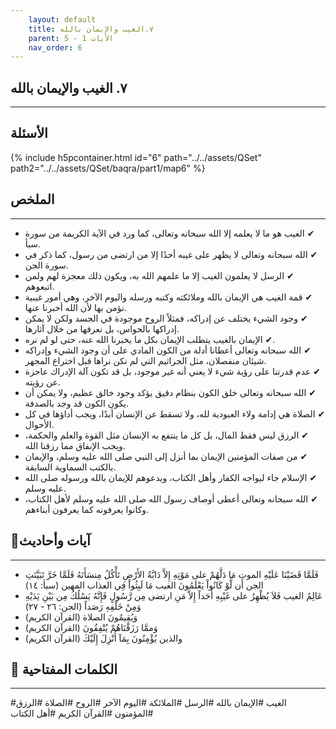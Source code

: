 ```yaml
---
    layout: default
    title: ٧.الغيب والإيمان بالله
    parent: الأيات 1 - 5
    nav_order: 6
---
```

## ٧. الغيب والإيمان بالله
***
## الأسئلة 
{% include h5pcontainer.html id="6" path="../../assets/QSet" path2="../../assets/QSet/baqra/part1/map6" %}
## الملخص
***
- ‏✔ الغيب هو ما لا يعلمه إلا الله سبحانه وتعالى، كما ورد في الآية الكريمة من سورة سبأ. 
- ‏✔ الله سبحانه وتعالى لا يظهر على غيبه أحدًا إلا من ارتضى من رسول، كما ذكر في سورة الجن. 
- ‏✔ الرسل لا يعلمون الغيب إلا ما علمهم الله به، ويكون ذلك معجزة لهم ولمن اتبعوهم. 
- ‏✔ قمة الغيب هي الإيمان بالله وملائكته وكتبه ورسله واليوم الآخر، وهي أمور غيبية نؤمن بها لأن الله أخبرنا عنها. 
- ‏✔ وجود الشيء يختلف عن إدراكه، فمثلاً الروح موجودة في الجسد ولكن لا يمكن إدراكها بالحواس، بل نعرفها من خلال آثارها. 
- ‏✔ الإيمان بالغيب يتطلب الإيمان بكل ما يخبرنا الله عنه، حتى لو لم نره. 
- ‏✔ الله سبحانه وتعالى أعطانا أدلة من الكون المادي على أن وجود الشيء وإدراكه شيئان منفصلان، مثل الجراثيم التي لم نكن نراها قبل اختراع المجهر. 
- ‏✔ عدم قدرتنا على رؤية شيء لا يعني أنه غير موجود، بل قد تكون آلة الإدراك عاجزة عن رؤيته. 
- ‏✔ الله سبحانه وتعالى خلق الكون بنظام دقيق يؤكد وجود خالق عظيم، ولا يمكن أن يكون الكون قد وجد بالصدفة. 
- ‏✔ الصلاة هي إدامة ولاء العبودية لله، ولا تسقط عن الإنسان أبدًا، ويجب أداؤها في كل الأحوال. 
- ‏✔ الرزق ليس فقط المال، بل كل ما ينتفع به الإنسان مثل القوة والعلم والحكمة، ويجب الإنفاق مما رزقنا الله. 
- ‏✔ من صفات المؤمنين الإيمان بما أنزل إلى النبي صلى الله عليه وسلم، والإيمان بالكتب السماوية السابقة. 
- ‏✔ الإسلام جاء ليواجه الكفار وأهل الكتاب، ويدعوهم للإيمان بالله ورسوله صلى الله عليه وسلم. 
- ‏✔ الله سبحانه وتعالى أعطى أوصاف رسول الله صلى الله عليه وسلم لأهل الكتاب، وكانوا يعرفونه كما يعرفون أبناءهم. 

## 📜آيات وأحاديث
***
- ‏فَلَمَّا قَضَيْنَا عَلَيْهِ الموت مَا دَلَّهُمْ على مَوْتِهِ إِلاَّ دَابَّةُ الأَرْضِ تَأْكُلُ مِنسَأَتَهُ فَلَمَّا خَرَّ تَبَيَّنَتِ الجن أَن لَّوْ كَانُواْ يَعْلَمُونَ الغيب مَا لَبِثُواْ فِي العذاب المهين (سبأ: ١٤)
- ‏عَالِمُ الغيب فَلاَ يُظْهِرُ على غَيْبِهِ أَحَداً إِلاَّ مَنِ ارتضى مِن رَّسُولٍ فَإِنَّهُ يَسْلُكُ مِن بَيْنِ يَدَيْهِ وَمِنْ خَلْفِهِ رَصَداً (الجن: ٢٦ - ٢٧)
- ‏وَيُقِيمُونَ الصلاة (القرآن الكريم)
- ‏وَممَّا رَزَقْنَاهُمْ يُنْفِقُونَ (القرآن الكريم)
- ‏والذين يُؤْمِنُونَ بِمَآ أُنْزِلَ إِلَيْكَ (القرآن الكريم)

## 🔑 الكلمات المفتاحية
***
#الغيب #الإيمان بالله #الرسل #الملائكة #اليوم الآخر #الروح #الصلاة #الرزق #المؤمنون #القرآن الكريم #أهل الكتاب
